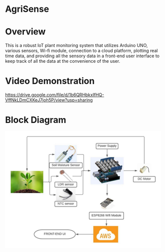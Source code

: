 # AgriSense

# Overview
This is a robust IoT plant monitoring system that utilizes Arduino UNO, various sensors, Wi-fi module, connection to a cloud platform, plotting real time data,
and providing all the sensory data in a front-end user interface to keep track of all the data at the convenience of the user. 

# Video Demonstration
https://drive.google.com/file/d/1b6QRHbkxIfHQ-VffNkLDmCXKeJ7joh5P/view?usp=sharing

# Block Diagram
![](images/Picture1.jpg)
